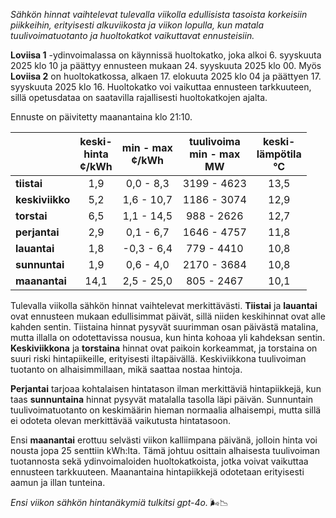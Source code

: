 *Sähkön hinnat vaihtelevat tulevalla viikolla edullisista tasoista korkeisiin piikkeihin, erityisesti alkuviikosta ja viikon lopulla, kun matala tuulivoimatuotanto ja huoltokatkot vaikuttavat ennusteisiin.*

**Loviisa 1** -ydinvoimalassa on käynnissä huoltokatko, joka alkoi 6. syyskuuta 2025 klo 10 ja päättyy ennusteen mukaan 24. syyskuuta 2025 klo 00. Myös **Loviisa 2** on huoltokatkossa, alkaen 17. elokuuta 2025 klo 04 ja päättyen 17. syyskuuta 2025 klo 16. Huoltokatko voi vaikuttaa ennusteen tarkkuuteen, sillä opetusdataa on saatavilla rajallisesti huoltokatkojen ajalta.

Ennuste on päivitetty maanantaina klo 21:10.

|           | keski-<br>hinta<br>¢/kWh | min - max<br>¢/kWh | tuulivoima<br>min - max<br>MW | keski-<br>lämpötila<br>°C |
|:-------------|:----------------:|:----------------:|:-------------:|:-------------:|
| **tiistai**   | 1,9             | 0,0 - 8,3        | 3199 - 4623   | 13,5          |
| **keskiviikko** | 5,2             | 1,6 - 10,7       | 1186 - 3074   | 12,9          |
| **torstai**   | 6,5             | 1,1 - 14,5       | 988 - 2626    | 12,7          |
| **perjantai** | 2,9             | 0,1 - 6,7        | 1646 - 4757   | 11,8          |
| **lauantai**  | 1,8             | -0,3 - 6,4       | 779 - 4410    | 10,8          |
| **sunnuntai** | 1,9             | 0,6 - 4,0        | 2170 - 3684   | 10,8          |
| **maanantai** | 14,1            | 2,5 - 25,0       | 805 - 2467    | 10,1          |

Tulevalla viikolla sähkön hinnat vaihtelevat merkittävästi. **Tiistai** ja **lauantai** ovat ennusteen mukaan edullisimmat päivät, sillä niiden keskihinnat ovat alle kahden sentin. Tiistaina hinnat pysyvät suurimman osan päivästä matalina, mutta illalla on odotettavissa nousua, kun hinta kohoaa yli kahdeksan sentin. **Keskiviikkona** ja **torstaina** hinnat ovat paikoin korkeammat, ja torstaina on suuri riski hintapiikeille, erityisesti iltapäivällä. Keskiviikkona tuulivoiman tuotanto on alhaisimmillaan, mikä saattaa nostaa hintoja.

**Perjantai** tarjoaa kohtalaisen hintatason ilman merkittäviä hintapiikkejä, kun taas **sunnuntaina** hinnat pysyvät matalalla tasolla läpi päivän. Sunnuntain tuulivoimatuotanto on keskimäärin hieman normaalia alhaisempi, mutta sillä ei odoteta olevan merkittävää vaikutusta hintatasoon.

Ensi **maanantai** erottuu selvästi viikon kalliimpana päivänä, jolloin hinta voi nousta jopa 25 senttiin kWh:lta. Tämä johtuu osittain alhaisesta tuulivoiman tuotannosta sekä ydinvoimaloiden huoltokatkoista, jotka voivat vaikuttaa ennusteen tarkkuuteen. Maanantaina hintapiikkejä odotetaan erityisesti aamun ja illan tunteina.

*Ensi viikon sähkön hintanäkymiä tulkitsi gpt-4o.* 🌬️📉
